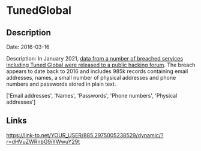 # TunedGlobal

## Description

Date: 2016-03-16

Description:
In January 2021, <a href="https://siliconangle.com/2021/01/20/shinyhunters-publishes-1-9m-stolen-user-credentials-photo-editing-site-pixlr/" target="_blank" rel="noopener">data from a number of breached services including Tuned Global were released to a public hacking forum</a>. The breach appears to date back to 2016 and includes 985k records containing email addresses, names, a small number of physical addresses and phone numbers and passwords stored in plain text.


['Email addresses', 'Names', 'Passwords', 'Phone numbers', 'Physical addresses']

## Links

https://link-to.net/YOUR_USER/885.2975005238529/dynamic/?r=dHVuZWRnbG9iYWwuY29t